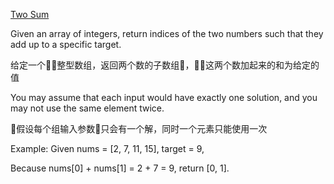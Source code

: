  [Two Sum](https://leetcode.com/problems/two-sum/description/)

Given an array of integers, return indices of the two numbers such that they add up to a specific target.

给定一个整型数组，返回两个数的子数组，这两个数加起来的和为给定的值

You may assume that each input would have exactly one solution, and you may not use the same element twice.

假设每个组输入参数只会有一个解，同时一个元素只能使用一次

Example:
Given nums = [2, 7, 11, 15], target = 9,

Because nums[0] + nums[1] = 2 + 7 = 9,
return [0, 1].